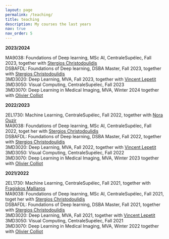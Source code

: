 ```yaml
---
layout: page
permalink: /teaching/
title: teaching
description: My courses the last years
nav: true
nav_order: 5
---
```


<strong>2023/2024</strong>

MA9038: Foundations of Deep learning, MSc AI, CentraleSupélec, Fall 2023, together with [Stergios Christodoulidis](https://stergioc.github.io/)  
DSBAFDL: Foundations of Deep learning, DSBA Master, Fall 2023, together with [Stergios Christodoulidis](https://stergioc.github.io/)  
3MD3020: Deep Learning, MVA, Fall 2023, together with [Vincent Lepetit](https://vincentlepetit.github.io/)  
3MD3050: Visual Computing, CentraleSupélec, Fall 2023  
3MD3070: Deep Learning in Medical Imaging, MVA, Winter 2024 together with [Olivier Colliot](https://www.aramislab.fr/perso/colliot/)


<strong>2022/2023</strong>

2EL1730: Machine Learning, CentraleSupélec, Fall 2022, together with [Nora Ouzir](https://scholar.google.com/citations?user=QoZ6NyoAAAAJ&hl=en)  
MA9038: Foundations of Deep learning, MSc AI, CentraleSupélec, Fall 2022, toget
her with [Stergios Christodoulidis](https://stergioc.github.io/)  
DSBAFDL: Foundations of Deep learning, DSBA Master, Fall 2022, together with [Stergios Christodoulidis](https://stergioc.github.io/)  
3MD3020: Deep Learning, MVA, Fall 2022, together with [Vincent Lepetit](https://vincentlepetit.github.io/)  
3MD3050: Visual Computing, CentraleSupélec, Fall 2022  
3MD3070: Deep Learning in Medical Imaging, MVA, Winter 2023 together with [Olivier Colliot](https://www.aramislab.fr/perso/colliot/)


<strong>2021/2022</strong>

2EL1730: Machine Learning, CentraleSupélec, Fall 2021, together with [Fragiskos Malliaros](https://fragkiskos.me/)  
MA9038: Foundations of Deep learning, MSc AI, CentraleSupélec, Fall 2021, toget
her with [Stergios Christodoulidis](https://stergioc.github.io/)  
DSBAFDL: Foundations of Deep learning, DSBA Master, Fall 2021, together with [Stergios Christodoulidis](https://stergioc.github.io/)  
3MD3020: Deep Learning, MVA, Fall 2021, together with [Vincent Lepetit](https://vincentlepetit.github.io/)  
3MD3050: Visual Computing, CentraleSupélec, Fall 2021  
3MD3070: Deep Learning in Medical Imaging, MVA, Winter 2022 together with [Olivier Colliot](https://www.aramislab.fr/perso/colliot/)





